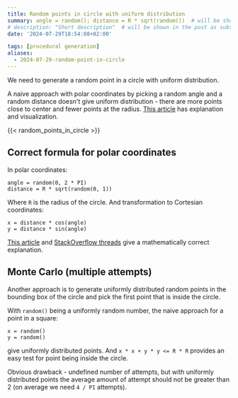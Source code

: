 ```yaml
---
title: Random points in circle with uniform distribution
summary: angle = random(); distance = R * sqrt(random())  # will be shown on a post card on the main page
# description: "Short description"  # will be shown in the post as subtitle
date: '2024-07-29T18:54:08+02:00'

tags: [procedural generation]
aliases:
  - 2024-07-29-random-point-in-circle
---
```


We need to generate a random point in a circle with uniform distribution.

A naive approach with polar coordinates by picking a random angle and a random distance
doesn't give uniform distribution - there are more points close to center and fewer points at the radius.
[This article](https://www.anderswallin.net/2009/05/uniform-random-points-in-a-circle-using-polar-coordinates/)
has explanation and visualization.

{{< random_points_in_circle >}}

## Correct formula for polar coordinates

In polar coordinates:

```
angle = random(0, 2 * PI)
distance = R * sqrt(random(0, 1))
```

Where `R` is the radius of the circle. And transformation to Cortesian coordinates:

```
x = distance * cos(angle)
y = distance * sin(angle)
```

[This article](https://www.anderswallin.net/2009/05/uniform-random-points-in-a-circle-using-polar-coordinates/)
and [StackOverflow threads](https://stackoverflow.com/questions/5837572/generate-a-random-point-within-a-circle-uniformly)
give a mathematically correct explanation.

## Monte Carlo (multiple attempts)

Another approach is to generate uniformly distributed random points in the bounding box of the circle
and pick the first point that is inside the circle.

With `random()` being a uniformly random number, the naive approach for a point in a square:

```
x = random()
y = random()
```

give uniformly distributed points. And `x * x + y * y <= R * R` provides an easy test for
point being inside the circle.

Obvious drawback - undefined number of attempts, but with uniformly distributed points the average
amount of attempt should not be greater than 2 (on average we need `4 / PI` attempts).

